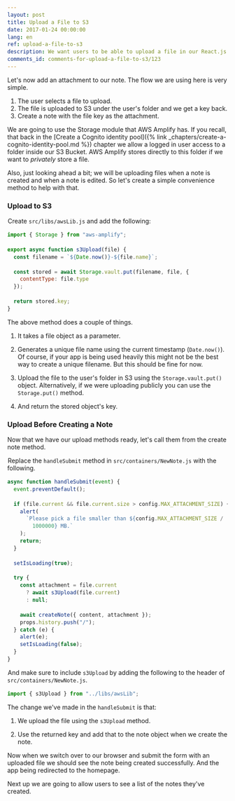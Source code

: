 ```yaml
---
layout: post
title: Upload a File to S3
date: 2017-01-24 00:00:00
lang: en
ref: upload-a-file-to-s3
description: We want users to be able to upload a file in our React.js app and add it as an attachment to their note. To upload files to S3 directly from our React.js app we are going to use AWS Amplify's Storage.put() method.
comments_id: comments-for-upload-a-file-to-s3/123
---
```


Let's now add an attachment to our note. The flow we are using here is very simple.

1. The user selects a file to upload.
2. The file is uploaded to S3 under the user's folder and we get a key back. 
3. Create a note with the file key as the attachment.

We are going to use the Storage module that AWS Amplify has. If you recall, that back in the [Create a Cognito identity pool]({% link _chapters/create-a-cognito-identity-pool.md %}) chapter we allow a logged in user access to a folder inside our S3 Bucket. AWS Amplify stores directly to this folder if we want to *privately* store a file.

Also, just looking ahead a bit; we will be uploading files when a note is created and when a note is edited. So let's create a simple convenience method to help with that.


### Upload to S3

<img class="code-marker" src="/assets/s.png" />Create `src/libs/awsLib.js` and add the following:

``` javascript
import { Storage } from "aws-amplify";

export async function s3Upload(file) {
  const filename = `${Date.now()}-${file.name}`;

  const stored = await Storage.vault.put(filename, file, {
    contentType: file.type
  });

  return stored.key;
}
```

The above method does a couple of things.

1. It takes a file object as a parameter.

2. Generates a unique file name using the current timestamp (`Date.now()`). Of course, if your app is being used heavily this might not be the best way to create a unique filename. But this should be fine for now.

3. Upload the file to the user's folder in S3 using the `Storage.vault.put()` object. Alternatively, if we were uploading publicly you can use the `Storage.put()` method.

4. And return the stored object's key.

### Upload Before Creating a Note

Now that we have our upload methods ready, let's call them from the create note method.

<img class="code-marker" src="/assets/s.png" />Replace the `handleSubmit` method in `src/containers/NewNote.js` with the following.

``` javascript
async function handleSubmit(event) {
  event.preventDefault();

  if (file.current && file.current.size > config.MAX_ATTACHMENT_SIZE) {
    alert(
      `Please pick a file smaller than ${config.MAX_ATTACHMENT_SIZE /
        1000000} MB.`
    );
    return;
  }

  setIsLoading(true);

  try {
    const attachment = file.current
      ? await s3Upload(file.current)
      : null;

    await createNote({ content, attachment });
    props.history.push("/");
  } catch (e) {
    alert(e);
    setIsLoading(false);
  }
}
```

<img class="code-marker" src="/assets/s.png" />And make sure to include `s3Upload` by adding the following to the header of `src/containers/NewNote.js`.

``` javascript
import { s3Upload } from "../libs/awsLib";
```

The change we've made in the `handleSubmit` is that:

1. We upload the file using the `s3Upload` method.

2. Use the returned key and add that to the note object when we create the note.

Now when we switch over to our browser and submit the form with an uploaded file we should see the note being created successfully. And the app being redirected to the homepage.

Next up we are going to allow users to see a list of the notes they've created.
